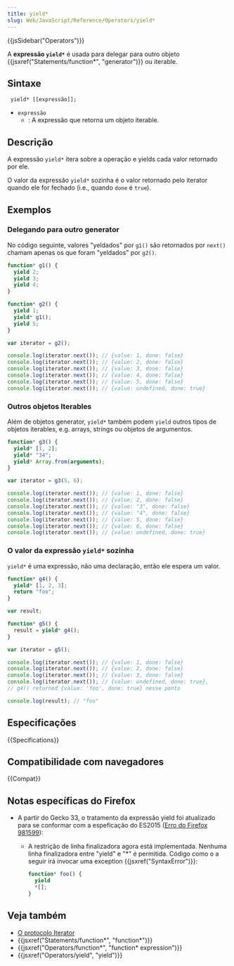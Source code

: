 ```yaml
---
title: yield*
slug: Web/JavaScript/Reference/Operators/yield*
---
```


{{jsSidebar("Operators")}}

A **expressão `yield*`** é usada para delegar para outro objeto {{jsxref("Statements/function*", "generator")}} ou iterable.

## Sintaxe

```
 yield* [[expressão]];
```

- `expressão`
  - : A expressão que retorna um objeto iterable.

## Descrição

A expressão `yield*` itera sobre a operação e yields cada valor retornado por ele.

O valor da expressão `yield*` sozinha é o valor retornado pelo iterator quando ele for fechado (i.e., quando `done` é `true`).

## Exemplos

### Delegando para outro generator

No código seguinte, valores "yeldados" por `g1()` são retornados por `next()` chamam apenas os que foram "yeldados" por `g2()`.

```js
function* g1() {
  yield 2;
  yield 3;
  yield 4;
}

function* g2() {
  yield 1;
  yield* g1();
  yield 5;
}

var iterator = g2();

console.log(iterator.next()); // {value: 1, done: false}
console.log(iterator.next()); // {value: 2, done: false}
console.log(iterator.next()); // {value: 3, done: false}
console.log(iterator.next()); // {value: 4, done: false}
console.log(iterator.next()); // {value: 5, done: false}
console.log(iterator.next()); // {value: undefined, done: true}
```

### Outros objetos Iterables

Além de objetos generator, `yield*` também podem `yield` outros tipos de objetos iterables, e.g. arrays, strings ou objetos de argumentos.

```js
function* g3() {
  yield* [1, 2];
  yield* "34";
  yield* Array.from(arguments);
}

var iterator = g3(5, 6);

console.log(iterator.next()); // {value: 1, done: false}
console.log(iterator.next()); // {value: 2, done: false}
console.log(iterator.next()); // {value: "3", done: false}
console.log(iterator.next()); // {value: "4", done: false}
console.log(iterator.next()); // {value: 5, done: false}
console.log(iterator.next()); // {value: 6, done: false}
console.log(iterator.next()); // {value: undefined, done: true}
```

### O valor da expressão `yield*` sozinha

`yield*` é uma expressão, não uma declaração, então ele espera um valor.

```js
function* g4() {
  yield* [1, 2, 3];
  return "foo";
}

var result;

function* g5() {
  result = yield* g4();
}

var iterator = g5();

console.log(iterator.next()); // {value: 1, done: false}
console.log(iterator.next()); // {value: 2, done: false}
console.log(iterator.next()); // {value: 3, done: false}
console.log(iterator.next()); // {value: undefined, done: true},
// g4() returned {value: 'foo', done: true} nesse ponto

console.log(result); // "foo"
```

## Especificações

{{Specifications}}

## Compatibilidade com navegadores

{{Compat}}

## Notas específicas do Firefox

- A partir do Gecko 33, o tratamento da expressão yield foi atualizado para se conformar com a espeficação do ES2015 ([Erro do Firefox 981599](https://bugzil.la/981599)):

  - A restrição de linha finalizadora agora está implementada. Nenhuma linha finalizadora entre "yield" e "\*" é permitida. Código como o a seguir irá invocar uma exception {{jsxref("SyntaxError")}}:

    ```js
    function* foo() {
      yield
      *[];
    }
    ```

## Veja também

- [O protocolo Iterator](/pt-BR/docs/Web/JavaScript/Guide/The_Iterator_protocol)
- {{jsxref("Statements/function*", "function*")}}
- {{jsxref("Operators/function*", "function* expression")}}
- {{jsxref("Operators/yield", "yield")}}
